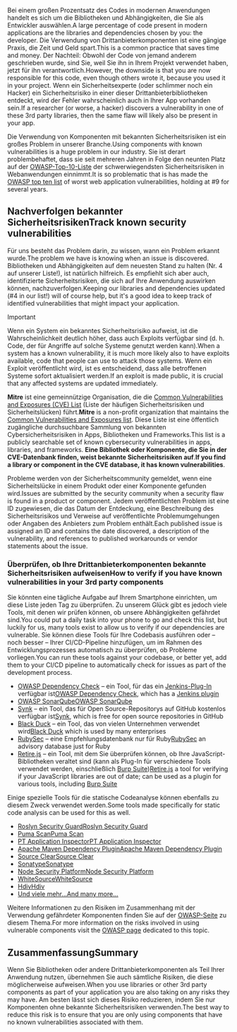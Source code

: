 <span data-ttu-id="5e4ef-101">Bei einem großen Prozentsatz des Codes in modernen Anwendungen handelt es sich um die Bibliotheken und Abhängigkeiten, die Sie als Entwickler auswählen.</span><span class="sxs-lookup"><span data-stu-id="5e4ef-101">A large percentage of code present in modern applications are the libraries and dependencies chosen by you: the developer.</span></span> <span data-ttu-id="5e4ef-102">Die Verwendung von Drittanbieterkomponenten ist eine gängige Praxis, die Zeit und Geld spart.</span><span class="sxs-lookup"><span data-stu-id="5e4ef-102">This is a common practice that saves time and money.</span></span> <span data-ttu-id="5e4ef-103">Der Nachteil: Obwohl der Code von jemand anderem geschrieben wurde, sind Sie, weil Sie ihn in Ihrem Projekt verwendet haben, jetzt für ihn verantwortlich.</span><span class="sxs-lookup"><span data-stu-id="5e4ef-103">However, the downside is that you are now responsible for this code, even though others wrote it, because you used it in your project.</span></span> <span data-ttu-id="5e4ef-104">Wenn ein Sicherheitsexperte (oder schlimmer noch ein Hacker) ein Sicherheitsrisiko in einer dieser Drittanbieterbibliotheken entdeckt, wird der Fehler wahrscheinlich auch in Ihrer App vorhanden sein.</span><span class="sxs-lookup"><span data-stu-id="5e4ef-104">If a researcher (or worse, a hacker) discovers a vulnerability in one of these 3rd party libraries, then the same flaw will likely also be present in your app.</span></span>

<span data-ttu-id="5e4ef-105">Die Verwendung von Komponenten mit bekannten Sicherheitsrisiken ist ein großes Problem in unserer Branche.</span><span class="sxs-lookup"><span data-stu-id="5e4ef-105">Using components with known vulnerabilities is a huge problem in our industry.</span></span> <span data-ttu-id="5e4ef-106">Sie ist derart problembehaftet, dass sie seit mehreren Jahren in Folge den neunten Platz auf der [OWASP-Top-10-Liste](https://www.owasp.org/index.php/Category:OWASP_Top_Ten_Project) der schwerwiegendsten Sicherheitsrisiken in Webanwendungen einnimmt.</span><span class="sxs-lookup"><span data-stu-id="5e4ef-106">It is so problematic that is has made the [OWASP top ten list](https://www.owasp.org/index.php/Category:OWASP_Top_Ten_Project) of worst web application vulnerabilities, holding at #9 for several years.</span></span>

## <a name="track-known-security-vulnerabilities"></a><span data-ttu-id="5e4ef-107">Nachverfolgen bekannter Sicherheitsrisiken</span><span class="sxs-lookup"><span data-stu-id="5e4ef-107">Track known security vulnerabilities</span></span>

<span data-ttu-id="5e4ef-108">Für uns besteht das Problem darin, zu wissen, wann ein Problem erkannt wurde.</span><span class="sxs-lookup"><span data-stu-id="5e4ef-108">The problem we have is knowing when an issue is discovered.</span></span> <span data-ttu-id="5e4ef-109">Bibliotheken und Abhängigkeiten auf dem neuesten Stand zu halten (Nr. 4 auf unserer Liste!), ist natürlich hilfreich. Es empfiehlt sich aber auch, identifizierte Sicherheitsrisiken, die sich auf Ihre Anwendung auswirken können, nachzuverfolgen.</span><span class="sxs-lookup"><span data-stu-id="5e4ef-109">Keeping our libraries and dependencies updated (#4 in our list!) will of course help, but it's a good idea to keep track of identified vulnerabilities that might impact your application.</span></span>

> [!IMPORTANT]
> <span data-ttu-id="5e4ef-110">Wenn ein System ein bekanntes Sicherheitsrisiko aufweist, ist die Wahrscheinlichkeit deutlich höher, dass auch Exploits verfügbar sind (d. h. Code, der für Angriffe auf solche Systeme genutzt werden kann).</span><span class="sxs-lookup"><span data-stu-id="5e4ef-110">When a system has a known vulnerability, it is much more likely also to have exploits available, code that people can use to attack those systems.</span></span> <span data-ttu-id="5e4ef-111">Wenn ein Exploit veröffentlicht wird, ist es entscheidend, dass alle betroffenen Systeme sofort aktualisiert werden.</span><span class="sxs-lookup"><span data-stu-id="5e4ef-111">If an exploit is made public, it is crucial that any affected systems are updated immediately.</span></span>

<span data-ttu-id="5e4ef-112">**Mitre** ist eine gemeinnützige Organisation, die die [Common Vulnerabilities and Exposures (CVE) List](https://cve.mitre.org) (Liste der häufigen Sicherheitsrisiken und Sicherheitslücken) führt.</span><span class="sxs-lookup"><span data-stu-id="5e4ef-112">**Mitre** is a non-profit organization that maintains the [Common Vulnerabilities and Exposures list](https://cve.mitre.org).</span></span> <span data-ttu-id="5e4ef-113">Diese Liste ist eine öffentlich zugängliche durchsuchbare Sammlung von bekannten Cybersicherheitsrisiken in Apps, Bibliotheken und Frameworks.</span><span class="sxs-lookup"><span data-stu-id="5e4ef-113">This list is a publicly searchable set of known cybersecurity vulnerabilities in apps, libraries, and frameworks.</span></span> <span data-ttu-id="5e4ef-114">**Eine Bibliothek oder Komponente, die Sie in der CVE-Datenbank finden, weist bekannte Sicherheitsrisiken auf**.</span><span class="sxs-lookup"><span data-stu-id="5e4ef-114">**If you find a library or component in the CVE database, it has known vulnerabilities**.</span></span>

<span data-ttu-id="5e4ef-115">Probleme werden von der Sicherheitscommunity gemeldet, wenn eine Sicherheitslücke in einem Produkt oder einer Komponente gefunden wird.</span><span class="sxs-lookup"><span data-stu-id="5e4ef-115">Issues are submitted by the security community when a security flaw is found in a product or component.</span></span> <span data-ttu-id="5e4ef-116">Jedem veröffentlichten Problem ist eine ID zugewiesen, die das Datum der Entdeckung, eine Beschreibung des Sicherheitsrisikos und Verweise auf veröffentlichte Problemumgehungen oder Angaben des Anbieters zum Problem enthält.</span><span class="sxs-lookup"><span data-stu-id="5e4ef-116">Each published issue is assigned an ID and contains the date discovered, a description of the vulnerability, and references to published workarounds or vendor statements about the issue.</span></span>

### <a name="how-to-verify-if-you-have-known-vulnerabilities-in-your-3rd-party-components"></a><span data-ttu-id="5e4ef-117">Überprüfen, ob Ihre Drittanbieterkomponenten bekannte Sicherheitsrisiken aufweisen</span><span class="sxs-lookup"><span data-stu-id="5e4ef-117">How to verify if you have known vulnerabilities in your 3rd party components</span></span>

<span data-ttu-id="5e4ef-118">Sie könnten eine tägliche Aufgabe auf Ihrem Smartphone einrichten, um diese Liste jeden Tag zu überprüfen. Zu unserem Glück gibt es jedoch viele Tools, mit denen wir prüfen können, ob unsere Abhängigkeiten gefährdet sind.</span><span class="sxs-lookup"><span data-stu-id="5e4ef-118">You could put a daily task into your phone to go and check this list, but luckily for us, many tools exist to allow us to verify if our dependencies are vulnerable.</span></span> <span data-ttu-id="5e4ef-119">Sie können diese Tools für Ihre Codebasis ausführen oder – noch besser – Ihrer CI/CD-Pipeline hinzufügen, um im Rahmen des Entwicklungsprozesses automatisch zu überprüfen, ob Probleme vorliegen.</span><span class="sxs-lookup"><span data-stu-id="5e4ef-119">You can run these tools against your codebase, or better yet, add them to your CI/CD pipeline to automatically check for issues as part of the development process.</span></span>

- <span data-ttu-id="5e4ef-120">[OWASP Dependency Check](https://www.owasp.org/index.php/OWASP_Dependency_Check) – ein Tool, für das ein [Jenkins-Plug-In](https://wiki.jenkins.io/display/JENKINS/OWASP+Dependency-Check+Plugin) verfügbar ist</span><span class="sxs-lookup"><span data-stu-id="5e4ef-120">[OWASP Dependency Check](https://www.owasp.org/index.php/OWASP_Dependency_Check), which has a [Jenkins plugin](https://wiki.jenkins.io/display/JENKINS/OWASP+Dependency-Check+Plugin)</span></span>
- [<span data-ttu-id="5e4ef-121">OWASP SonarQube</span><span class="sxs-lookup"><span data-stu-id="5e4ef-121">OWASP SonarQube</span></span>](https://www.owasp.org/index.php/OWASP_SonarQube_Project)
- <span data-ttu-id="5e4ef-122">[Synk](https://snyk.io) – ein Tool, das für Open Source-Repositorys auf GitHub kostenlos verfügbar ist</span><span class="sxs-lookup"><span data-stu-id="5e4ef-122">[Synk](https://snyk.io), which is free for open source repositories in GitHub</span></span>
- <span data-ttu-id="5e4ef-123">[Black Duck](https://www.blackducksoftware.com) – ein Tool, das von vielen Unternehmen verwendet wird</span><span class="sxs-lookup"><span data-stu-id="5e4ef-123">[Black Duck](https://www.blackducksoftware.com) which is used by many enterprises</span></span>
- <span data-ttu-id="5e4ef-124">[RubySec](https://rubysec.com) – eine Empfehlungsdatenbank nur für Ruby</span><span class="sxs-lookup"><span data-stu-id="5e4ef-124">[RubySec](https://rubysec.com) an advisory database just for Ruby</span></span>
- <span data-ttu-id="5e4ef-125">[Retire.js](https://github.com/retirejs/retire.js/) – ein Tool, mit dem Sie überprüfen können, ob Ihre JavaScript-Bibliotheken veraltet sind (kann als Plug-In für verschiedene Tools verwendet werden, einschließlich [Burp Suite](https://www.portswigger.net))</span><span class="sxs-lookup"><span data-stu-id="5e4ef-125">[Retire.js](https://github.com/retirejs/retire.js/) a tool for verifying if your JavaScript libraries are out of date; can be used as a plugin for various tools, including [Burp Suite](https://www.portswigger.net)</span></span>

<span data-ttu-id="5e4ef-126">Einige spezielle Tools für die statische Codeanalyse können ebenfalls zu diesem Zweck verwendet werden.</span><span class="sxs-lookup"><span data-stu-id="5e4ef-126">Some tools made specifically for static code analysis can be used for this as well.</span></span>

- [<span data-ttu-id="5e4ef-127">Roslyn Security Guard</span><span class="sxs-lookup"><span data-stu-id="5e4ef-127">Roslyn Security Guard</span></span>](https://dotnet-security-guard.github.io)
- [<span data-ttu-id="5e4ef-128">Puma Scan</span><span class="sxs-lookup"><span data-stu-id="5e4ef-128">Puma Scan</span></span>](https://pumascan.com)
- [<span data-ttu-id="5e4ef-129">PT Application Inspector</span><span class="sxs-lookup"><span data-stu-id="5e4ef-129">PT Application Inspector</span></span>](https://www.ptsecurity.com/ww-en/products/ai/)
- [<span data-ttu-id="5e4ef-130">Apache Maven Dependency Plugin</span><span class="sxs-lookup"><span data-stu-id="5e4ef-130">Apache Maven Dependency Plugin</span></span>](http://maven.apache.org/plugins/maven-dependency-plugin/)
- [<span data-ttu-id="5e4ef-131">Source Clear</span><span class="sxs-lookup"><span data-stu-id="5e4ef-131">Source Clear</span></span>](https://www.sourceclear.com)
- [<span data-ttu-id="5e4ef-132">Sonatype</span><span class="sxs-lookup"><span data-stu-id="5e4ef-132">Sonatype</span></span>](https://ossindex.sonatype.org)
- [<span data-ttu-id="5e4ef-133">Node Security Platform</span><span class="sxs-lookup"><span data-stu-id="5e4ef-133">Node Security Platform</span></span>](https://nodesecurity.io)
- [<span data-ttu-id="5e4ef-134">WhiteSource</span><span class="sxs-lookup"><span data-stu-id="5e4ef-134">WhiteSource</span></span>](https://www.whitesourcesoftware.com/what-is-whitesource/)
- [<span data-ttu-id="5e4ef-135">Hdiv</span><span class="sxs-lookup"><span data-stu-id="5e4ef-135">Hdiv</span></span>](https://hdivsecurity.com)
- [<span data-ttu-id="5e4ef-136">Und viele mehr...</span><span class="sxs-lookup"><span data-stu-id="5e4ef-136">And many more...</span></span>](https://www.owasp.org/index.php/Source_Code_Analysis_Tools)

<span data-ttu-id="5e4ef-137">Weitere Informationen zu den Risiken im Zusammenhang mit der Verwendung gefährdeter Komponenten finden Sie auf der [OWASP-Seite](https://www.owasp.org/index.php/Top_10-2017_A9-Using_Components_with_Known_Vulnerabilities) zu diesem Thema.</span><span class="sxs-lookup"><span data-stu-id="5e4ef-137">For more information on the risks involved in using vulnerable components visit the [OWASP page](https://www.owasp.org/index.php/Top_10-2017_A9-Using_Components_with_Known_Vulnerabilities) dedicated to this topic.</span></span>

## <a name="summary"></a><span data-ttu-id="5e4ef-138">Zusammenfassung</span><span class="sxs-lookup"><span data-stu-id="5e4ef-138">Summary</span></span>

<span data-ttu-id="5e4ef-139">Wenn Sie Bibliotheken oder andere Drittanbieterkomponenten als Teil Ihrer Anwendung nutzen, übernehmen Sie auch sämtliche Risiken, die diese möglicherweise aufweisen.</span><span class="sxs-lookup"><span data-stu-id="5e4ef-139">When you use libraries or other 3rd party components as part of your application you are also taking on any risks they may have.</span></span> <span data-ttu-id="5e4ef-140">Am besten lässt sich dieses Risiko reduzieren, indem Sie nur Komponenten ohne bekannte Sicherheitsrisiken verwenden.</span><span class="sxs-lookup"><span data-stu-id="5e4ef-140">The best way to reduce this risk is to ensure that you are only using components that have no known vulnerabilities associated with them.</span></span>
